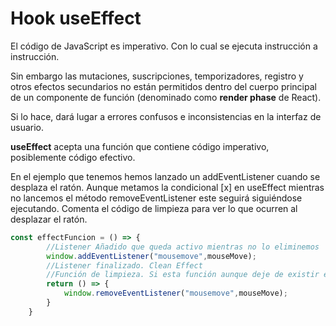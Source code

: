 # Hook useEffect

El código de JavaScript es imperativo. Con lo cual se ejecuta instrucción a instrucción.

Sin embargo las mutaciones, suscripciones, temporizadores, registro y otros efectos secundarios no están permitidos dentro del cuerpo principal de un componente de función (denominado como <strong>render phase</strong> de React). 

Si lo hace, dará lugar a errores confusos e inconsistencias en la interfaz de usuario.

__useEffect__ acepta una función que contiene código imperativo, posiblemente código efectivo.

En el ejemplo que tenemos hemos lanzado un addEventListener cuando se desplaza el ratón. Aunque metamos la condicional [x] en useEffect mientras no lancemos el método removeEventListener este seguirá siguiéndose ejecutando.
Comenta el código de limpieza para ver lo que ocurren al desplazar el ratón. 

```js
const effectFuncion = () => {
        //Listener Añadido que queda activo mientras no lo eliminemos
        window.addEventListener("mousemove",mouseMove);
        //Listener finalizado. Clean Effect
        //Función de limpieza. Si esta función aunque deje de existir el componente el evento seguirá produciéndose.
        return () => {
            window.removeEventListener("mousemove",mouseMove);
        }
    }
```